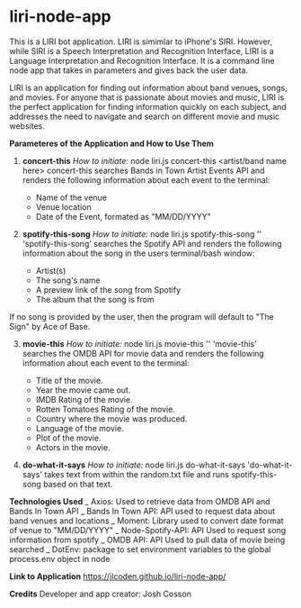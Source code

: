 # liri-node-app

This is a LIRI bot application. LIRI is simimlar to iPhone's SIRI. However, while SIRI is a Speech Interpretation and Recognition Interface, LIRI is a Language Interpretation and Recognition Interface. It is a command line node app that takes in parameters and gives back the user data.

LIRI is an application for finding out information about band venues, songs, and movies. For anyone that is passionate about movies and music, LIRI is the perfect application for finding information quickly on each subject, and addresses the need to navigate and search on different movie and music websites.

**Parameteres of the Application and How to Use Them**

1.  **concert-this**
    _How to initiate:_ node liri.js concert-this <artist/band name here>
    concert-this searches Bands in Town Artist Events API and renders the following information about each event to the terminal:

    - Name of the venue
    - Venue location
    - Date of the Event, formated as "MM/DD/YYYY"

2.  **spotify-this-song**
    _How to initiate:_ node liri.js spotify-this-song '<song name here>'
    'spotify-this-song' searches the Spotify API and renders the following information about the song in the users terminal/bash window:

    - Artist(s)
    - The song's name
    - A preview link of the song from Spotify
    - The album that the song is from

If no song is provided by the user, then the program will default to "The Sign" by Ace of Base.

3. **movie-this**
   _How to initiate:_ node liri.js movie-this '<movie name here>'
   'movie-this' searches the OMDB API for movie data and renders the following information about each event to the terminal:

   - Title of the movie.
   - Year the movie came out.
   - IMDB Rating of the movie.
   - Rotten Tomatoes Rating of the movie.
   - Country where the movie was produced.
   - Language of the movie.
   - Plot of the movie.
   - Actors in the movie.

4. **do-what-it-says**
   _How to initiate:_ node liri.js do-what-it-says
   'do-what-it-says' takes text from within the random.txt file and runs spotify-this-song based on that text.

**Technologies Used**
_ Axios: Used to retrieve data from OMDB API and Bands In Town API
_ Bands In Town API: API used to request data about band venues and locations
_ Moment: Library used to convert date format of venue to "MM/DD/YYYY"
_ Node-Spotify-API: API Used to request song information from spotify
_ OMDB API: API Used to pull data of movie being searched
_ DotEnv: package to set environment variables to the global process.env object in node

**Link to Application**
https://jlcoden.github.io/liri-node-app/

**Credits**
Developer and app creator: Josh Cosson
